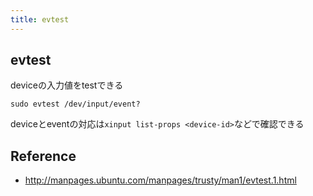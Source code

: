 ```yaml
---
title: evtest
---
```


## evtest
deviceの入力値をtestできる

```
sudo evtest /dev/input/event?
```

deviceとeventの対応は`xinput list-props <device-id>`などで確認できる

## Reference
* http://manpages.ubuntu.com/manpages/trusty/man1/evtest.1.html

